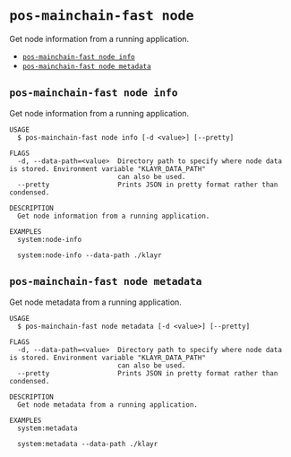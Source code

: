 # `pos-mainchain-fast node`

Get node information from a running application.

- [`pos-mainchain-fast node info`](#pos-mainchain-fast-node-info)
- [`pos-mainchain-fast node metadata`](#pos-mainchain-fast-node-metadata)

## `pos-mainchain-fast node info`

Get node information from a running application.

```
USAGE
  $ pos-mainchain-fast node info [-d <value>] [--pretty]

FLAGS
  -d, --data-path=<value>  Directory path to specify where node data is stored. Environment variable "KLAYR_DATA_PATH"
                           can also be used.
  --pretty                 Prints JSON in pretty format rather than condensed.

DESCRIPTION
  Get node information from a running application.

EXAMPLES
  system:node-info

  system:node-info --data-path ./klayr
```

## `pos-mainchain-fast node metadata`

Get node metadata from a running application.

```
USAGE
  $ pos-mainchain-fast node metadata [-d <value>] [--pretty]

FLAGS
  -d, --data-path=<value>  Directory path to specify where node data is stored. Environment variable "KLAYR_DATA_PATH"
                           can also be used.
  --pretty                 Prints JSON in pretty format rather than condensed.

DESCRIPTION
  Get node metadata from a running application.

EXAMPLES
  system:metadata

  system:metadata --data-path ./klayr
```
